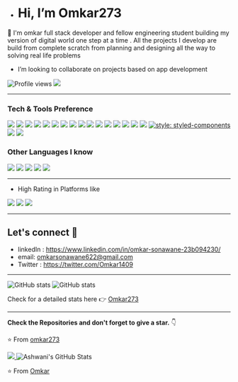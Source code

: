 - # Hi, I’m Omkar273

👀 I'm omkar full stack developer and fellow engineering student building my version of digital world one step at a time . All the projects I develop are build from complete scratch from planning and designing all the way to solving real life problems
- I’m looking to collaborate on projects based on app development
      

![Profile views](https://gpvc.arturio.dev/omkar273)  <img src="https://img.shields.io/github/followers/omkar273?label=Follow" style=" float:left, margin-right:10px" />


---


### Tech & Tools Preference

<img src = "https://img.shields.io/badge/-HTML5-E34F26?style=flat&logo=html5&logoColor=white"> <img src = "https://img.shields.io/badge/-CSS3-1572B6?style=flat&logo=css3&logoColor=white">
<img src="https://img.shields.io/badge/-JavaScript-eed718?style=flat&logo=javascript&logoColor=ffffff">
<img src="https://img.shields.io/badge/-Sass-cc6699?style=flat&logo=sass&logoColor=ffffff">
<img src="https://img.shields.io/badge/-React-000000?style=flat&logo=react&logoColor=00c8ff">
<img src="https://img.shields.io/badge/-MongoDB-4DB33D?style=flat&logo=mongodb&logoColor=FFFFFF">
<img src="https://img.shields.io/badge/-MySQL-F29111?style=flat&logo=mysql&logoColor=FFFFFF">
<img src="https://img.shields.io/badge/-Node.js-3C873A?style=flat&logo=Node.js&logoColor=white">
<img src="https://img.shields.io/badge/-Firebase-FFA611?style=flat&logo=firebase&logoColor=FFFFFF">
<img src="http://img.shields.io/badge/-Google%20Cloud%20Platform-4285F4?style=flat&logo=google%20cloud&logoColor=white">
<img src="https://img.shields.io/badge/-Progressive Web Apps-5A0FC8?style=flat">
<img src="http://img.shields.io/badge/-Git-F1502F?style=flat&logo=git&logoColor=FFFFFF">
<img src="http://img.shields.io/badge/-Github-000000?style=flat&logo=github&logoColor=FFFFFF">
<img src="http://img.shields.io/badge/-VS%20Code-007ACC?style=flat&logo=visual%20studio%20code&logoColor=white">
<img src="http://img.shields.io/badge/-Heroku-430098?style=flat&logo=heroku&logoColor=white">
<img src="http://img.shields.io/badge/-Vercel-black?style=flat&logo=vercel&logoColor=white">
[![style: styled-components](https://img.shields.io/badge/style-%F0%9F%92%85%20styled--components-orange.svg?colorB=daa357&colorA=db748e)](https://github.com/styled-components/styled-components)
<img src ="https://img.shields.io/badge/Express.js-000000?style=for-the-badge&logo=express&logoColor=white">
<img src="https://img.shields.io/badge/Material%20UI-007FFF?style=for-the-badge&logo=mui&logoColor=white">


### Other Languages I know
<img src="http://img.shields.io/badge/-Java-F89820?style=flat&logo=java&logoColor=white"> <img src="https://img.shields.io/badge/-C%20&%20C++-659ad2?style=flat&logo=c%2B%2B&logoColor=ffffff"> <img src="https://img.shields.io/badge/-Python-black?style=flat&logo=python&logoColor=white"> 
<img src ="https://img.shields.io/badge/Dart-0175C2?style=for-the-badge&logo=dart&logoColor=white">
<img  src="https://img.shields.io/badge/Kotlin-0095D5?&style=for-the-badge&logo=kotlin&logoColor=white">


---
- High Rating in Platforms like
<img src="https://img.shields.io/badge/Codechef-%23B92B27.svg?&style=for-the-badge&logo=Codechef&logoColor=white">
<img src="https://img.shields.io/badge/-Hackerrank-2EC866?style=for-the-badge&logo=HackerRank&logoColor=white">
<img src="https://img.shields.io/badge/-LeetCode-FFA116?style=for-the-badge&logo=LeetCode&logoColor=black">

---
##  Let's connect :speech_balloon:
- linkedIn : https://www.linkedin.com/in/omkar-sonawane-23b094230/
- email: omkarsonawane622@gmail.com
- Twitter  : https://twitter.com/Omkar1409

---
![GitHub stats](https://github-readme-stats.vercel.app/api?username=omkar273&show_icons=true&hide_border=true)
![GitHub stats](https://github-readme-streak-stats.herokuapp.com/?user=omkar273)


Check for a detailed stats here :point_right: [Omkar273](https://omkar273.io/omkar273)

---


**Check the Repositories and don't forget to give a star.** 👇

:star: From [omkar273](https://github.com/omkar273)

<a href="https://github.com/Neel2904">
  <img src="https://github-readme-stats.vercel.app/api/top-langs/?username=omkar273&theme=radical&hide=glsl,python" />
</a>



<img src="https://github-readme-stats.vercel.app/api?username=omkar273&&show_icons=true&theme=radical&line_height=27&v=5" alt="Ashwani's GitHub Stats" />


⭐️ From [Omkar](https://github.com/Omkar273)
